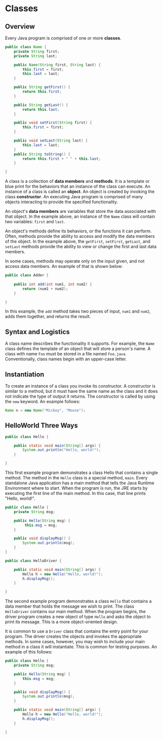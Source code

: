 Classes
=======

## Overview

Every Java program is comprised of one or more **classes**.

```java
public class Name {
    private String first;
    private String last;

    public Name(String first, String last) {
        this.first = first;
        this.last = last;
    }

    public String getFirst() {
        return this.first;
    }

    public String getLast() {
        return this.last;
    }

    public void setFirst(String first) {
        this.first = first;
    }

    public void setLast(String last) {
        this.last = last;
    }
    public String toString() {
        return this.first + " " + this.last;
    }

}
```

A class is a collection of **data members** and **methods**.  It is a template or blue print for the behaviors that an instance of the class can execute.  An instance of a class is called an **object**. An object is created by invoking the class **constructor**.  An executing Java program is comprised of many objects interacting to provide the specified functionality.

An object's **data members** are variables that store the data associated with that object.   In the example above, an instance of the ```Name``` class will contain two variables: ```first``` and ```last```.  

An object's methods define its behaviors, or the functions it can perform.  Often, methods provide the ability to access and modify the data members of the object.  In the example above, the ```getFirst```, ```setFirst```, ```getLast```, and ```setLast``` methods provide the ability to view or change the first and last data members.  

In some cases, methods may operate only on the input given, and not access data members.  An example of that is shown below:

```java
public class Adder {
    
    public int add(int num1, int num2) {
        return (num1 + num2);
    }

}
```

In this example, the ```add``` method takes two pieces of input, ```num1``` and ```num2```, adds them together, and returns the result.

## Syntax and Logistics

A class name describes the functionality it supports.  For example, the ```Name``` class defines the template of an object that will store a person's name.  A class with name ```Foo``` must be stored in a file named ```Foo.java```.  Conventionally, class names begin with an upper-case letter.

## Instantiation

To create an instance of a class you invoke its constructor.  A constructor is similar to a method, but it must have the same name as the class and it does not indicate the type of output it returns.  The constructor is called by using the ```new``` keyword.  An example follows:

```java
Name n = new Name("Mickey", "Mouse");
```

## HelloWorld Three Ways

```java
public class Hello {

    public static void main(String[] args) {
        System.out.println("Hello, world!");
    }

}
```

This first example program demonstrates a class Hello that contains a single method.  The method in the ```Hello``` class is a special method, ```main```.  Every standalone Java application has a main method that tells the Java Runtime Environment where to start.  When the program is run, the JRE starts by executing the first line of the main method.  In this case, that line prints "Hello, world!".  

```java
public class Hello {
    private String msg; 

    public Hello(String msg) {
         this.msg = msg;
    }

    public void displayMsg() {
        System.out.println(msg);
    }
}

public class HelloDriver {

    public static void main(String[] args) {
        Hello h = new Hello("Hello, world!");
        h.displayMsg();
    }

}
```

The second example program demonstrates a class ```Hello``` that contains a data member that holds the message we wish to print.  The class ```HelloDriver``` contains our main method.  When the program begins, the driver program creates a new object of type ```Hello``` and asks the object to print its message.  This is a more object-oriented design.

It is common to use a ```Driver``` class that contains the entry point for your program.  The driver creates the objects and invokes the appropriate methods.  In some cases, however, you may wish to include your main method in a class it will instantiate.  This is common for testing purposes.  An example of this follows:

```java
public class Hello {
    private String msg;

    public Hello(String msg) {
        this.msg = msg;
    }

    public void displayMsg() {
        System.out.println(msg);
    }

    public static void main(String[] args) {
        Hello h = new Hello("Hello, world!");
        h.displayMsg();
    }

}
```